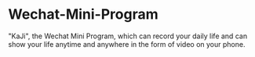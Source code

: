 # Wechat-Mini-Program
"KaJi", the Wechat Mini Program, which can record your daily life and can show your life anytime and anywhere in the form of video on your phone.
